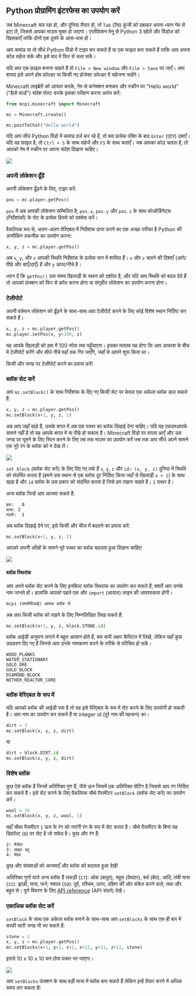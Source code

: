## Python प्रोग्रामिंग इंटरफेस का उपयोग करें

जब Minecraft चल रहा हो, और दुनिया तैयार हो, तो `Tab` (टैब) कुंजी को दबाकर अपना ध्यान गेम से हटा लें, जिससे आपका माउस मुक्त हो जाएगा। एप्लीकेशन मेनू से Python 3 खोलें और विंडोज़ को खिसकाएँ ताकि दोनों एक दूसरे के आस-पास हों।

आप कमांड या तो सीधे Python विंडो में टाइप कर सकते हैं या एक फाइल बना सकते हैं ताकि आप अपना कोड सहेज सकें और इसे बाद में फिर से चला सकें।

यदि आप एक फ़ाइल बनाना चाहते हैं तो `File > New window` और `File > Save` पर जाएँ। आप शायद इसे अपने होम फ़ोल्डर या किसी नए प्रोजेक्ट फ़ोल्डर में सहेजना चाहेंगे।

Minecraft लाइब्रेरी को आयात करके, गेम से कनेक्शन बनाकर और स्क्रीन पर "Hello world" ("हैलो वर्ल्ड") संदेश पोस्ट करके इसका परीक्षण करना आरंभ करें:

```python
from mcpi.minecraft import Minecraft

mc = Minecraft.create()

mc.postToChat("Hello world")
```

यदि आप सीधे Python विंडो में कमांड दर्ज कर रहे हैं, तो बस प्रत्येक पंक्ति के बाद `Enter` (एंटर) दबाएँ। यदि यह फ़ाइल है, तो `Ctrl + S` के साथ सहेजें और `F5` के साथ चलाएँ। जब आपका कोड चलता है, तो आपको गेम में स्क्रीन पर अपना संदेश दिखना चाहिए।

![](images/helloworld.gif)

### अपनी लोकेशन ढूँढें

अपनी लोकेशन ढूँढने के लिए, टाइप करें:

```python
pos = mc.player.getPos()
```

`pos` में अब आपकी लोकेशन सम्मिलित है; `pos.x`, `pos.y` और `pos.z` के साथ कोऑर्डिनेट्स (निर्देशांकों) के सेट के प्रत्येक हिस्से को एक्सेस करें।

वैकल्पिक रूप से, अलग-अलग वेरिएबल में निर्देशांक प्राप्त करने का एक अच्छा तरीका है Python की अनपैकिंग तकनीक का उपयोग करना:

```python
x, y, z = mc.player.getPos()
```

अब `x`, `y`, और `z` आपकी स्थिति निर्देशांक के प्रत्येक भाग में शामिल हैं। `x` और `z` चलने की दिशाएँ (आगे/पीछे और बाएँ/दाएँ) हैं और `y` ऊपर/नीचे है।

ध्यान दें कि `getPos()` उस समय खिलाड़ी के स्थान को दर्शाता है, और यदि आप स्थिति को बदल देते हैं तो आपको फ़ंक्शन को फिर से कॉल करना होगा या संगृहीत लोकेशन का उपयोग करना होगा।

### टेलीपोर्ट

अपनी वर्तमान लोकेशन को ढूँढने के साथ-साथ आप टेलीपोर्ट करने के लिए कोई विशेष स्थान निर्दिष्ट कर सकते हैं।

```python
x, y, z = mc.player.getPos()
mc.player.setPos(x, y+100, z)
```

यह आपके खिलाड़ी को हवा में 100 स्पेस तक पहुँचाएगा। इसका मतलब यह होगा कि आप आकाश के बीच में टेलीपोर्ट करेंगे और सीधे नीचे वहाँ तक गिर जाएँगे, जहाँ से आपने शुरू किया था।

किसी और जगह पर टेलीपोर्ट करने का प्रयास करें!

### ब्लॉक सेट करें

आप `mc.setBlock()` के साथ निर्देशांक के दिए गए किसी सेट पर केवल एक अकेला ब्लॉक डाल सकते हैं:

```python
x, y, z = mc.player.getPos()
mc.setBlock(x+1, y, z, 1)
```

अब आप जहाँ खड़े हैं, उसके बगल में अब एक पत्थर का ब्लॉक दिखाई देना चाहिए। यदि यह एकदमआपके सामने नहीं है तो यह आपके बगल में या पीछे हो सकता है। Minecraft विंडो पर वापस आएँ और उस जगह पर घूमने के लिए स्पिन करने के लिए तब तक माउस का उपयोग करें जब तक आप सीधे अपने सामने एक भूरे रंग के ब्लॉक को न देख लें।

![](images/mcpi-setblock.png)

`set block` (ब्लॉक सेट करें) के लिए दिए गए तर्क हैं `x`, `y`, `z` और `id`। `(x, y, z)` दुनिया में स्थिति को संदर्भित करता है (हमने उस स्थान से एक ब्लॉक दूर निर्दिष्ट किया जहाँ से खिलाड़ी `x + 1`) के साथ खड़ा है और `id` ब्लॉक के उस प्रकार को संदर्भित करता है जिसे हम रखना चाहते हैं। `1` पत्थर है।

अन्य ब्लॉक जिन्हें आप आजमा सकते हैं:

    हवा:   0
    घास: 2
    गंदगी:  3
    

अब ब्लॉक दिखाई देने पर, इसे किसी और चीज़ में बदलने का प्रयास करें:

```python
mc.setBlock(x+1, y, z, 2)
```

आपको अपनी आँखों के सामने भूरे पत्थर का ब्लॉक बदलता हुआ दिखना चाहिए!

![](images/mcpi-setblock2.png)

#### ब्लॉक स्थिरांक

आप अपने ब्लॉक सेट करने के लिए इनबिल्ट ब्लॉक स्थिरांक का उपयोग कर सकते हैं, बशर्ते आप उनके नाम जानते हों। हालांकि आपको पहले एक और `import` (आयात) लाइन की आवश्यकता होगी।

```python
mcpi (एमसीपीआई) आयात ब्लॉक से
```

अब आप किसी ब्लॉक को रखने के लिए निम्नलिखित लिख सकते हैं:

```python
mc.setBlock(x+3, y, z, block.STONE.id)
```

ब्लॉक आईडी अनुमान लगाने में बहुत आसान होते हैं, बस सभी अक्षर कैपिटल में लिखें, लेकिन यहाँ कुछ उदाहरण दिए गए हैं जिनसे आप उनके नामकरण करने के तरीके से परिचित हो सकें।

    WOOD_PLANKS
    WATER_STATIONARY
    GOLD_ORE
    GOLD_BLOCK
    DIAMOND_BLOCK
    NETHER_REACTOR_CORE
    

### ब्लॉक वेरिएबल के रूप में

यदि आपको ब्लॉक की आईडी पता है तो यह इसे वेरिएबल के रूप में सेट करने के लिए उपयोगी हो सकती है। आप नाम का उपयोग कर सकते हैं या integer id (पूरे नाम की पहचान) का।

```python
dirt = 3
mc.setBlock(x, y, z, dirt)
```

या

```python
dirt = block.DIRT.id
mc.setBlock(x, y, z, dirt)
```

### विशेष ब्लॉक

कुछ ऐसे ब्लॉक हैं जिनमें अतिरिक्त गुण हैं, जैसे ऊन जिसमें एक अतिरिक्त सेटिंग है जिससे आप रंग निर्दिष्ट कर सकते हैं। इसे सेट करने के लिए वैकल्पिक चौथे पैरामीटर `setBlock` (ब्लॉक सेट करें) का उपयोग करें।

```python
wool = 35
mc.setBlock(x, y, z, wool, 1)
```

यहाँ चौथा पैरामीटर `1` ऊन के रंग को नारंगी रंग के रूप में सेट करता है। चौथे पैरामीटर के बिना यह डिफ़ॉल्ट (`0`) पर सेट है जो सफेद है। कुछ और रंग हैं:

    2: मैजेंटा
    3: लाइट ब्लू
    4: पीला
    

कुछ और संख्याओं को आजमाएँ और ब्लॉक को बदलता हुआ देखें!

अतिरिक्त गुणों वाले अन्य ब्लॉक हैं लकड़ी (`17`): ओक (बलूत), स्प्रूस (देवदार), बर्च (बेंत), आदि; लंबी घास (`31`): झाड़ी, घास, फर्न; मशाल (`50`): पूर्व, पश्चिम, उत्तर, दक्षिण की ओर संकेत करने वाले; तथा और बहुत से। पूर्ण विवरण के लिए [API reference](http://www.stuffaboutcode.com/p/minecraft-api-reference.html) (API संदर्भ) देखें।

### एकाधिक ब्लॉक सेट करें

`setBlock` के साथ एक अकेला ब्लॉक बनाने के साथ-साथ आप `setBlocks` के साथ एक ही बार में काफी सारी जगह भी भर सकते हैं:

```python
stone = 1
x, y, z = mc.player.getPos()
mc.setBlocks(x+1, y+1, z+1, x+11, y+11, z+11, stone)
```

इससे 10 x 10 x 10 घन ठोस पत्थर भर जाएगा।

![](images/mcpi-setblocks.png)

आप `setBlocks` फंक्शन के साथ बड़ी मात्रा में ब्लॉक बना सकते हैं लेकिन इन्हें तैयार करने में अधिक समय लग सकता है!